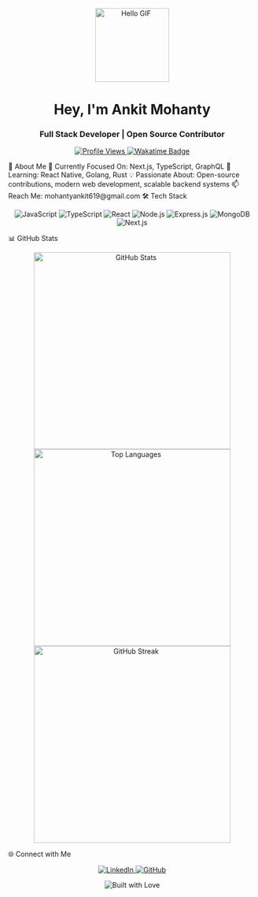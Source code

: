 <div align="center"> <img src="https://media.giphy.com/media/v1.Y2lkPTc5MGI3NjExdG1mbjI5NnB2OHZraGZwanMxOWNqNm5hcTIwc29kODVrZGN3MnBrNCZlcD12MV9pbnRlcm5hbF9naWZfYnlfaWQmY3Q9Zw/11KzOet1ElBDz2/giphy.gif" width="150px" alt="Hello GIF"> <h1>Hey, I'm Ankit Mohanty</h1> <h3>Full Stack Developer | Open Source Contributor</h3> </div> <p align="center"> <a href="https://github.com/Ankitmohanty2"> <img src="https://komarev.com/ghpvc/?username=Ankitmohanty2&style=for-the-badge&color=brightgreen" alt="Profile Views"> </a> <a href="https://wakatime.com/@018cc5da-3dee-4f24-aa62-88eae14a8ad3"> <img src="https://wakatime.com/badge/user/018cc5da-3dee-4f24-aa62-88eae14a8ad3.svg" alt="Wakatime Badge"> </a> </p>
🚀 About Me
🔭 Currently Focused On: Next.js, TypeScript, GraphQL
🌱 Learning: React Native, Golang, Rust
💡 Passionate About: Open-source contributions, modern web development, scalable backend systems
📫 Reach Me: mohantyankit619@gmail.com
🛠️ Tech Stack
<p align="center"> <img src="https://img.shields.io/badge/javascript-black?style=for-the-badge&logo=javascript" alt="JavaScript"> <img src="https://img.shields.io/badge/typescript-black?style=for-the-badge&logo=typescript" alt="TypeScript"> <img src="https://img.shields.io/badge/react-black?style=for-the-badge&logo=react" alt="React"> <img src="https://img.shields.io/badge/node.js-black?style=for-the-badge&logo=node.js" alt="Node.js"> <img src="https://img.shields.io/badge/express-black?style=for-the-badge&logo=express" alt="Express.js"> <img src="https://img.shields.io/badge/mongodb-black?style=for-the-badge&logo=mongodb" alt="MongoDB"> <img src="https://img.shields.io/badge/next.js-black?style=for-the-badge&logo=next.js" alt="Next.js"> </p>
📊 GitHub Stats
<p align="center"> <img src="https://github-readme-stats.vercel.app/api?username=Ankitmohanty2&show_icons=true&theme=radical" alt="GitHub Stats" width="400px" /> <img src="https://github-readme-stats.vercel.app/api/top-langs/?username=Ankitmohanty2&layout=compact&theme=radical" alt="Top Languages" width="400px" /> <img src="https://streak-stats.demolab.com?user=Ankitmohanty2&theme=radical" alt="GitHub Streak" width="400px" /> </p>
🌐 Connect with Me
<p align="center"> <a href="https://linkedin.com/in/ankit-mohanty-3036ba209" target="_blank"> <img src="https://img.shields.io/badge/linkedin-black?style=for-the-badge&logo=linkedin" alt="LinkedIn"> </a> <a href="https://github.com/Ankitmohanty2" target="_blank"> <img src="https://img.shields.io/badge/github-black?style=for-the-badge&logo=github" alt="GitHub"> </a> </p> <div align="center"> <img src="https://forthebadge.com/images/badges/built-with-love.svg" alt="Built with Love"> </div>
